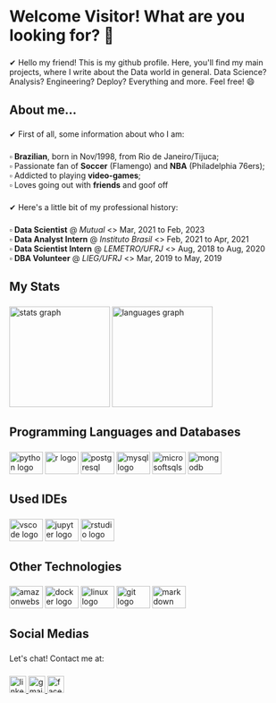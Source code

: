 <h1 align="left">Welcome Visitor! What are you looking for? 👀</h1>

###

<p align="left">✔ Hello my friend! This is my github profile. Here, you'll find my main projects, where I write about the Data world in general. Data Science? Analysis? Engineering? Deploy? Everything and more. Feel free! 😄</p>

###

<h2 align="left">About me...</h2>

###

<p align="left">✔ First of all, some information about who I am:</p>

###

<p align="left">▫️ <b>Brazilian</b>, born in Nov/1998, from Rio de Janeiro/Tijuca;<br>▫️ Passionate fan of <b>Soccer</b> (Flamengo) and <b>NBA</b> (Philadelphia 76ers);<br>▫️ Addicted to playing <b>video-games</b>;<br>▫️ Loves going out with <b>friends</b> and goof off</p>

###

<p align="left">✔ Here's a little bit of my professional history:</p>

###

<p align="left">▫️ <b>Data Scientist</b> @ <i>Mutual</i> <> Mar, 2021 to Feb, 2023<br>▫️ <b>Data Analyst Intern</b> @ <i>Instituto Brasil</i> <> Feb, 2021 to Apr, 2021<br>▫️ <b>Data Scientist Intern</b> @ <i>LEMETRO/UFRJ</i> <> Aug, 2018 to Aug, 2020<br>▫️ <b>DBA Volunteer</b> @ <i>LIEG/UFRJ</i> <> Mar, 2019 to May, 2019</p>

###

<h2 align="left">My Stats</h2>

###

<div align="left">
  <img src="https://github-readme-stats.vercel.app/api?hide_title=false&hide_rank=false&show_icons=true&include_all_commits=true&count_private=true&disable_animations=false&theme=dracula&locale=en&hide_border=false&username=daiha98" height="180" alt="stats graph"  />
  <img src="https://github-readme-stats.vercel.app/api/top-langs?locale=en&hide_title=false&layout=compact&card_width=400&langs_count=5&theme=dracula&hide_border=false&username=daiha98" height="180" alt="languages graph"  />
</div>

###

<h2 align="left">Programming Languages and Databases</h2>

###

<div align="left">
  <img src="https://cdn.jsdelivr.net/gh/devicons/devicon/icons/python/python-original.svg" height="40" width="60" alt="python logo"  />
  <img src="https://cdn.jsdelivr.net/gh/devicons/devicon/icons/r/r-original.svg" height="40" width="60" alt="r logo"  />
  <img src="https://cdn.jsdelivr.net/gh/devicons/devicon/icons/postgresql/postgresql-original.svg" height="40" width="60" alt="postgresql logo"  />
  <img src="https://cdn.jsdelivr.net/gh/devicons/devicon/icons/mysql/mysql-original.svg" height="40" width="60" alt="mysql logo"  />
  <img src="https://cdn.jsdelivr.net/gh/devicons/devicon/icons/microsoftsqlserver/microsoftsqlserver-plain.svg" height="40" width="60" alt="microsoftsqlserver logo"  />
  <img src="https://cdn.jsdelivr.net/gh/devicons/devicon/icons/mongodb/mongodb-original.svg" height="40" width="60" alt="mongodb logo"  />
</div>

###

<h2 align="left">Used IDEs</h2>

###

<div align="left">
  <img src="https://cdn.jsdelivr.net/gh/devicons/devicon/icons/vscode/vscode-original.svg" height="40" width="60" alt="vscode logo"  />
  <img src="https://cdn.jsdelivr.net/gh/devicons/devicon/icons/jupyter/jupyter-original.svg" height="40" width="60" alt="jupyter logo"  />
  <img src="https://cdn.jsdelivr.net/gh/devicons/devicon/icons/rstudio/rstudio-original.svg" height="40" width="60" alt="rstudio logo"  />
</div>

###

<h2 align="left">Other Technologies</h2>

###

<div align="left">
  <img src="https://cdn.jsdelivr.net/gh/devicons/devicon/icons/amazonwebservices/amazonwebservices-original.svg" height="40" width="60" alt="amazonwebservices logo"  />
  <img src="https://cdn.jsdelivr.net/gh/devicons/devicon/icons/docker/docker-original.svg" height="40" width="60" alt="docker logo"  />
  <img src="https://cdn.jsdelivr.net/gh/devicons/devicon/icons/linux/linux-original.svg" height="40" width="60" alt="linux logo"  />
  <img src="https://cdn.jsdelivr.net/gh/devicons/devicon/icons/git/git-original.svg" height="40" width="60" alt="git logo"  />
  <img src="https://cdn.jsdelivr.net/gh/devicons/devicon/icons/markdown/markdown-original.svg" height="40" width="60" alt="markdown logo"  />
</div>

###

<h2 align="left">Social Medias</h2>

###

<p align="left">Let's chat! Contact me at:</p>

###

<div align="left">
  <a href="https://www.linkedin.com/in/felipe-daiha-alves/" target="_blank">
    <img src="https://img.shields.io/static/v1?message=LinkedIn&logo=linkedin&label=&color=0077B5&logoColor=white&labelColor=&style=flat" height="30" alt="linkedin logo"  />
  </a>
  <a href="https://mail.google.com/mail/u/1/#inbox?compose=CllgCJlGVBGtxJkZNKcQDPsGWxxZPGkqNGxlcTHcJXpCbRknDKknDgGFdHVKkDKBqJHXQwxDWnq" target="_blank">
    <img src="https://img.shields.io/static/v1?message=Gmail&logo=gmail&label=&color=D14836&logoColor=white&labelColor=&style=flat" height="30" alt="gmail logo"  />
  </a>
  <a href="https://www.facebook.com/felipe.daiha.9" target="_blank">
    <img src="https://img.shields.io/static/v1?message=Facebook&logo=facebook&label=&color=1877F2&logoColor=white&labelColor=&style=flat" height="30" alt="facebook logo"  />
</div>

###
